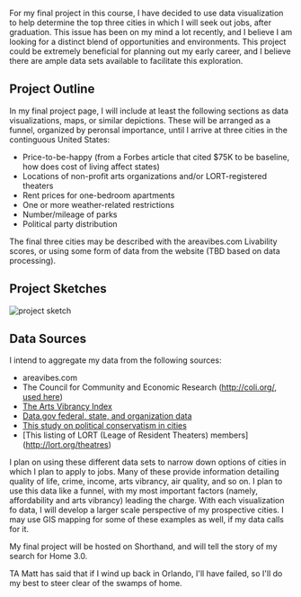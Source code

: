 For my final project in this course, I have decided to use data visualization to help determine the top three cities in which I will seek out jobs, after graduation. This issue has been on my mind a lot recently, and I believe I am looking for a distinct blend of opportunities and environments. This project could be extremely beneficial for planning out my early career, and I believe there are ample data sets available to facilitate this exploration.

## Project Outline
In my final project page, I will include at least the following sections as data visualizations, maps, or similar depictions. These will be arranged as a funnel, organized by peronsal importance, until I arrive at three cities in the continguous United States:

- Price-to-be-happy (from a Forbes article that cited $75K to be baseline, how does cost of living affect states)
- Locations of non-profit arts organizations and/or LORT-registered theaters
- Rent prices for one-bedroom apartments
- One or more weather-related restrictions
- Number/mileage of parks
- Political party distribution

The final three cities may be described with the areavibes.com Livability scores, or using some form of data from the website (TBD based on data processing).

## Project Sketches

![project sketch](https://i.imgur.com/WmrsFLq.jpg)

## Data Sources
I intend to aggregate my data from the following sources:
- areavibes.com
- The Council for Community and Economic Research (http://coli.org/, [used here](https://www.huffpost.com/entry/map-happiness-benchmark_n_5592194?guccounter=1&guce_referrer=aHR0cHM6Ly93d3cuZWNvc2lhLm9yZy8&guce_referrer_sig=AQAAAAb1qwQZ94qP_OwRSE3cFZLQMhivzwA_KTvcQWLPMxQa_y3GzFXDiWZDjHuNcLT5JTmPD0OHjtqlsXJfH6ivx_oPhIrIR4cI3neaUYhe9rNUcp-exrHRK48xE3b3Qj4XFAvi5JhQ5xk0eXpFRpVt-Uqd9A-7y1gQNXrcT29qSqW4))
- [The Arts Vibrancy Index](http://mcs.smu.edu/artsresearch2014/arts-vibrancy-2018)
- [Data.gov federal, state, and organization data](https://catalog.data.gov/dataset?res_format=CSV#sec-organization)
- [This study on political conservatism in cities](http://ctausanovitch.com/Municipal_Representation_140502.pdf)
- [This listing of LORT (Leage of Resident Theaters) members] (http://lort.org/theatres)

I plan on using these different data sets to narrow down options of cities in which I plan to apply to jobs. Many of these provide information detailing quality of life, crime, income, arts vibrancy, air quality, and so on. I plan to use this data like a funnel, with my most important factors (namely, affordability and arts vibrancy) leading the charge. With each visualization fo data, I will develop a larger scale perspective of my prospective cities. I may use GIS mapping for some of these examples as well, if my data calls for it.

My final project will be hosted on Shorthand, and will tell the story of my search for Home 3.0. 

TA Matt has said that if I wind up back in Orlando, I'll have failed, so I'll do my best to steer clear of the swamps of home.
